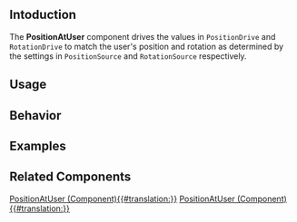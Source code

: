<languages></languages> <translate>

## Intoduction

The **PositionAtUser** component drives the values in `PositionDrive`
and `RotationDrive` to match the user's position and rotation as
determined by the settings in `PositionSource` and `RotationSource`
respectively.

## Usage

## Behavior

## Examples

## Related Components

</translate>

[PositionAtUser
(Component){{#translation:}}](Category:Components{{#translation:}} "wikilink")
[PositionAtUser
(Component){{#translation:}}](Category:Components:Transform:Drivers{{#translation:}} "wikilink")